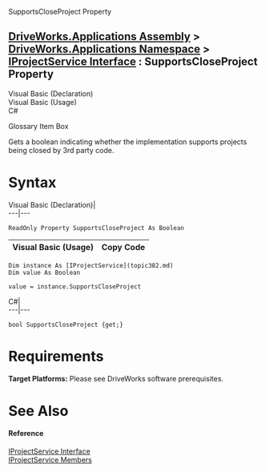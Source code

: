 SupportsCloseProject Property   
  
[DriveWorks.Applications Assembly](topic13.md) > [DriveWorks.Applications Namespace](topic16.md) > [IProjectService Interface](topic382.md) : SupportsCloseProject Property  
---  
  
Visual Basic (Declaration)    
Visual Basic (Usage)    
C# 

Glossary Item Box

Gets a boolean indicating whether the implementation supports projects being closed by 3rd party code. 

# Syntax

Visual Basic (Declaration)|   
---|---  
      
    
    ReadOnly Property SupportsCloseProject As Boolean  
  
Visual Basic (Usage)| Copy Code  
---|---  
      
    
    Dim instance As [IProjectService](topic382.md)
    Dim value As Boolean
     
    value = instance.SupportsCloseProject  
  
C#|   
---|---  
      
    
    bool SupportsCloseProject {get;}  
  
# Requirements

**Target Platforms:** Please see DriveWorks software prerequisites.

# See Also

#### Reference

[IProjectService Interface](topic382.md)   
[IProjectService Members](topic383.md)


